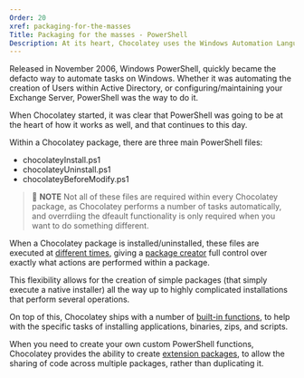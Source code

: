 ```yaml
---
Order: 20
xref: packaging-for-the-masses
Title: Packaging for the masses - PowerShell
Description: At its heart, Chocolatey uses the Windows Automation Language, PowerShell, to perform its different operations
---
```


Released in November 2006, Windows PowerShell, quickly became the defacto way to automate tasks on Windows. Whether it was automating the creation of Users within Active Directory, or configuring/maintaining your Exchange Server, PowerShell was the way to do it.

When Chocolatey started, it was clear that PowerShell was going to be at the heart of how it works as well, and that continues to this day.

Within a Chocolatey package, there are three main PowerShell files:

- chocolateyInstall.ps1
- chocolateyUninstall.ps1
- chocolateyBeforeModify.ps1

> :memo: **NOTE** Not all of these files are required within every Chocolatey package, as Chocolatey performs a number of tasks automatically, and overrdiing the dfeault functionality is only required when you want to do something different.

When a Chocolatey package is installed/uninstalled, these files are executed at [different times](xref:create-packages#during-which-scenarios-will-my-custom-scripts-be-triggered), giving a [package creator](xref:create-your-own-packages) full control over exactly what actions are performed within a package.

This flexibility allows for the creation of simple packages (that simply execute a native installer) all the way up to highly complicated installations that perform several operations.

On top of this, Chocolatey ships with a number of [built-in functions](xref:powershell-reference), to help with the specific tasks of installing applications, binaries, zips, and scripts.

When you need to create your own custom PowerShell functions, Chocolatey provides the ability to create [extension packages](xref:extensions), to allow the sharing of code across multiple packages, rather than duplicating it.